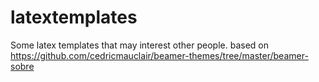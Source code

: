# latextemplates
Some latex templates that may interest other people. based on https://github.com/cedricmauclair/beamer-themes/tree/master/beamer-sobre 
